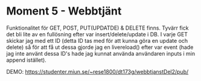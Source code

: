 # Moment 5 - Webbtjänt

Funktionalitet för GET, POST, PUT(UPDATDE) & DELETE finns.
Tyvärr fick det bli lite av en fullösning efter var insert/delete/update i DB. I varje GET skickar jag med 
ett ID (detta ID tas med för att kunna göra en update och delete) så för att få ut dessa gjorde jag en livereload() efter var event (hade jag inte använt dessa ID's hade jag kunnat använda användaren inputs i min append istället). 

DEMO: https://studenter.miun.se/~rese1800/dt173g/webbtjanstDel2/pub/